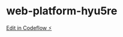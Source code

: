 # web-platform-hyu5re

[Edit in Codeflow ⚡️](https://stackblitz.com/~/github.com/Shushu102/web-platform-hyu5re)